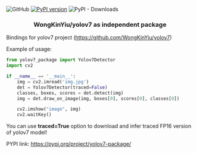 ![GitHub](https://img.shields.io/github/license/maxwolf8852/yolov7_package?style=plastic)
[![PyPI version](https://badge.fury.io/py/yolov7_package.svg)](https://badge.fury.io/py/yolov7_package)
![PyPI - Downloads](https://img.shields.io/pypi/dm/yolov7_package?style=plastic)

<h3 align="center">
  WongKinYiu/yolov7 as independent package
</h3>

Bindings for yolov7 project (https://github.com/WongKinYiu/yolov7)

Example of usage:
```Python
from yolov7_package import Yolov7Detector
import cv2

if __name__ == '__main__':
    img = cv2.imread('img.jpg')
    det = Yolov7Detector(traced=False)
    classes, boxes, scores = det.detect(img)
    img = det.draw_on_image(img, boxes[0], scores[0], classes[0])

    cv2.imshow("image", img)
    cv2.waitKey()
```

You can use <b>traced=True</b> option to download and infer traced FP16 version of yolov7 model! 

PYPI link: https://pypi.org/project/yolov7-package/
